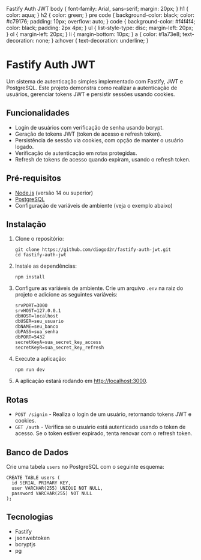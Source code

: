  Fastify Auth JWT body { font-family: Arial, sans-serif; margin: 20px; } h1 { color: aqua; } h2 { color: green; } pre code { background-color: black; color: #c79176; padding: 10px; overflow: auto; } code { background-color: #f4f4f4; color: black; padding: 2px 4px; } ul { list-style-type: disc; margin-left: 20px; } ol { margin-left: 20px; } li { margin-bottom: 10px; } a { color: #1a73e8; text-decoration: none; } a:hover { text-decoration: underline; }

Fastify Auth JWT
================

Um sistema de autenticação simples implementado com Fastify, JWT e PostgreSQL. Este projeto demonstra como realizar a autenticação de usuários, gerenciar tokens JWT e persistir sessões usando cookies.

Funcionalidades
---------------

*   Login de usuários com verificação de senha usando bcrypt.
*   Geração de tokens JWT (token de acesso e refresh token).
*   Persistência de sessão via cookies, com opção de manter o usuário logado.
*   Verificação de autenticação em rotas protegidas.
*   Refresh de tokens de acesso quando expiram, usando o refresh token.

Pré-requisitos
--------------

*   [Node.js](https://nodejs.org/en/download/) (versão 14 ou superior)
*   [PostgreSQL](https://www.postgresql.org/download/)
*   Configuração de variáveis de ambiente (veja o exemplo abaixo)

Instalação
----------

1.  Clone o repositório:
    
        git clone https://github.com/diogod2r/fastify-auth-jwt.git
        cd fastify-auth-jwt
    
2.  Instale as dependências:
    
        npm install
    
3.  Configure as variáveis de ambiente. Crie um arquivo `.env` na raiz do projeto e adicione as seguintes variáveis:
    
        srvPORT=3000
        srvHOST=127.0.0.1
        dbHOST=localhost
        dbUSER=seu_usuario
        dbNAME=seu_banco
        dbPASS=sua_senha
        dbPORT=5432
        secretKeyA=sua_secret_key_access
        secretKeyR=sua_secret_key_refresh
    
4.  Execute a aplicação:
    
        npm run dev
    
5.  A aplicação estará rodando em [http://localhost:3000](http://localhost:3000).

Rotas
-----

*   `POST /signin` - Realiza o login de um usuário, retornando tokens JWT e cookies.
*   `GET /auth` - Verifica se o usuário está autenticado usando o token de acesso. Se o token estiver expirado, tenta renovar com o refresh token.

Banco de Dados
--------------

Crie uma tabela `users` no PostgreSQL com o seguinte esquema:

    CREATE TABLE users (
      id SERIAL PRIMARY KEY,
      user VARCHAR(255) UNIQUE NOT NULL,
      password VARCHAR(255) NOT NULL
    );

Tecnologias
-----------

*   Fastify
*   jsonwebtoken
*   bcryptjs
*   pg
